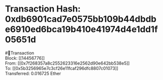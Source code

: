 
Transaction Hash: 0xdb6901cad7e0575bb109b44dbdbe6910ed6bca19b410e41974d4e1dd1f05651d
====================================================================================
  
#💸Transaction  
Block: [[14456776]]  
From: [[0x7f268357a8c2552623316e2562d90e642bb538e5]]  
To: [[0x5b3256965e7c3cf26e11fcaf296dfc8807c01073]]  
Transferred: 0.016725 Ether